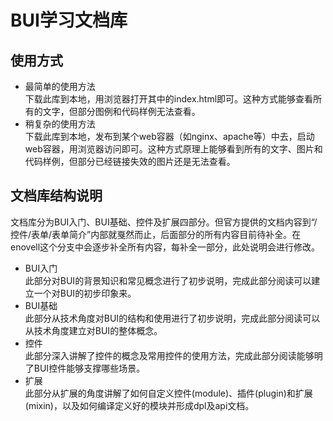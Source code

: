 BUI学习文档库
================
## 使用方式  
* 最简单的使用方法  
下载此库到本地，用浏览器打开其中的index.html即可。这种方式能够查看所有的文字，但部分图例和代码样例无法查看。  
* 稍复杂的使用方法  
下载此库到本地，发布到某个web容器（如nginx、apache等）中去，启动web容器，用浏览器访问即可。这种方式原理上能够看到所有的文字、图片和代码样例，但部分已经链接失效的图片还是无法查看。
## 文档库结构说明  
文档库分为BUI入门、BUI基础、控件及扩展四部分。但官方提供的文档内容到“/控件/表单/表单简介”内部就戛然而止，后面部分的所有内容目前待补全。在enovell这个分支中会逐步补全所有内容，每补全一部分，此处说明会进行修改。  
* BUI入门  
此部分对BUI的背景知识和常见概念进行了初步说明，完成此部分阅读可以建立一个对BUI的初步印象来。  
* BUI基础  
此部分从技术角度对BUI的结构和使用进行了初步说明，完成此部分阅读可以从技术角度建立对BUI的整体概念。  
* 控件  
此部分深入讲解了控件的概念及常用控件的使用方法，完成此部分阅读能够明了BUI控件能够支撑哪些场景。  
* 扩展  
此部分从扩展的角度讲解了如何自定义控件(module)、插件(plugin)和扩展(mixin)，以及如何编译定义好的模块并形成dpl及api文档。  
